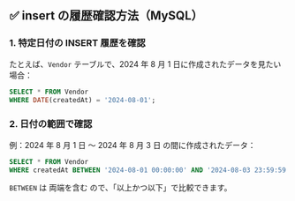 ## ✅ insert の履歴確認方法（MySQL）

### 1. 特定日付の INSERT 履歴を確認

たとえば、`Vendor` テーブルで、2024 年 8 月 1 日に作成されたデータを見たい場合：

```sql
SELECT * FROM Vendor
WHERE DATE(createdAt) = '2024-08-01';
```

### 2. 日付の範囲で確認

例：2024 年 8 月 1 日 〜 2024 年 8 月 3 日 の間に作成されたデータ：

```sql
SELECT * FROM Vendor
WHERE createdAt BETWEEN '2024-08-01 00:00:00' AND '2024-08-03 23:59:59';
```

`BETWEEN` は 両端を含む ので、「以上かつ以下」で比較できます。
